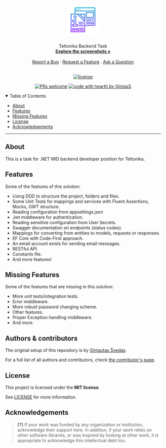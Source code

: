 <h1 align="center">
  <a href="https://github.com/GintasS/teltonika-backend-task">
    <!-- Please provide path to your logo here -->
    <img src="docs/images/logo.svg" alt="Logo" width="100" height="100">
  </a>
</h1>

<div align="center">
  Teltonika Backend Task
  <br />
  <a href="#about"><strong>Explore the screenshots »</strong></a>
  <br />
  <br />
  <a href="https://github.com/GintasS/teltonika-backend-task/issues/new?assignees=&labels=bug&template=01_BUG_REPORT.md&title=bug%3A+">Report a Bug</a>
  ·
  <a href="https://github.com/GintasS/teltonika-backend-task/issues/new?assignees=&labels=enhancement&template=02_FEATURE_REQUEST.md&title=feat%3A+">Request a Feature</a>
  .
  <a href="https://github.com/GintasS/teltonika-backend-task/issues/new?assignees=&labels=question&template=04_SUPPORT_QUESTION.md&title=support%3A+">Ask a Question</a>
</div>

<div align="center">
<br />

[![license](https://img.shields.io/github/license/GintasS/teltonika-backend-task.svg?style=flat-square)](LICENSE)

[![PRs welcome](https://img.shields.io/badge/PRs-welcome-ff69b4.svg?style=flat-square)](https://github.com/GintasS/teltonika-backend-task/issues?q=is%3Aissue+is%3Aopen+label%3A%22help+wanted%22)
[![code with hearth by GintasS](https://img.shields.io/badge/%3C%2F%3E%20with%20%E2%99%A5%20by-GintasS-ff1414.svg?style=flat-square)](https://github.com/GintasS)

</div>

<details open="open">
<summary>Table of Contents</summary>

- [About](#about)
- [Features](#features)
- [Missing Features](#features) 
- [License](#license)
- [Acknowledgements](#acknowledgements)

</details>

---

## About

This is a task for .NET MID backend developer position for Teltonika.

## Features

Some of the features of this solution:
- Using DDD to structure the project, folders and files.
- Some Unit Tests for mappings and services with Fluent Assertions, Mocks, GWT structure.
- Reading configuration from appsettings.json
- Jwt middleware for authentication.
- Reading sensitive configuration from User Secrets.
- Swagger documentation on endpoints (status codes).
- Mappings for converting from entities to models, requests or responses.
- EF Core with Code-First approach.
- An email account exists for sending email messages.
- RESTful API.
- Constants file.
- And more features!

## Missing Features

Some of the features that are missing in this solution:
- More unit tests/integration tests.
- Error middleware.
- More robust password changing scheme.
- Other features.
- Proper Exception handling middleware.
- And more.

## Authors & contributors

The original setup of this repository is by [Gintautas Švedas](https://github.com/GintasS).

For a full list of all authors and contributors, check [the contributor's page](https://github.com/GintasS/teltonika-backend-task/contributors).

## License

This project is licensed under the **MIT license**.

See [LICENSE](LICENSE) for more information.

## Acknowledgements

> **[?]**
> If your work was funded by any organization or institution, acknowledge their support here.
> In addition, if your work relies on other software libraries, or was inspired by looking at other work, it is appropriate to acknowledge this intellectual debt too.
